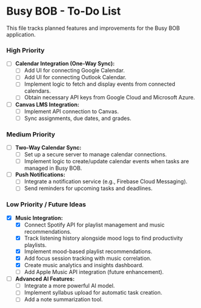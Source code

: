 # Busy BOB - To-Do List

This file tracks planned features and improvements for the Busy BOB application.

### High Priority
-   [ ] **Calendar Integration (One-Way Sync):**
    -   [ ] Add UI for connecting Google Calendar.
    -   [ ] Add UI for connecting Outlook Calendar.
    -   [ ] Implement logic to fetch and display events from connected calendars.
    -   [ ] Obtain necessary API keys from Google Cloud and Microsoft Azure.

-   [ ] **Canvas LMS Integration:**
    -   [ ] Implement API connection to Canvas.
    -   [ ] Sync assignments, due dates, and grades.

### Medium Priority
-   [ ] **Two-Way Calendar Sync:**
    -   [ ] Set up a secure server to manage calendar connections.
    -   [ ] Implement logic to create/update calendar events when tasks are managed in Busy BOB.

-   [ ] **Push Notifications:**
    -   [ ] Integrate a notification service (e.g., Firebase Cloud Messaging).
    -   [ ] Send reminders for upcoming tasks and deadlines.

### Low Priority / Future Ideas
-   [x] **Music Integration:**
    -   [x] Connect Spotify API for playlist management and music recommendations.
    -   [x] Track listening history alongside mood logs to find productivity playlists.
    -   [x] Implement mood-based playlist recommendations.
    -   [x] Add focus session tracking with music correlation.
    -   [x] Create music analytics and insights dashboard.
    -   [ ] Add Apple Music API integration (future enhancement).

-   [ ] **Advanced AI Features:**
    -   [ ] Integrate a more powerful AI model.
    -   [ ] Implement syllabus upload for automatic task creation.
    -   [ ] Add a note summarization tool.